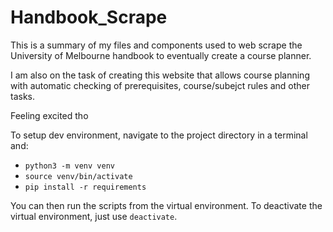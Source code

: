 # Handbook_Scrape
This is a summary of my files and components used to web scrape the University of Melbourne handbook to eventually create a course planner.

I am also on the task of creating this website that allows course planning with automatic checking of prerequisites, course/subejct rules and other tasks.

Feeling excited tho

To setup dev environment, navigate to the project directory in a terminal and:
* `python3 -m venv venv`
* `source venv/bin/activate`
* `pip install -r requirements`

You can then run the scripts from the virtual environment. To deactivate the virtual environment, just use `deactivate`.
